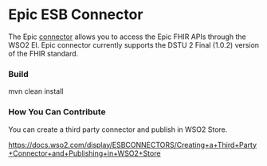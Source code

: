 # Epic ESB Connector

The Epic [connector](https://docs.wso2.com/display/EI611/Working+with+Connectors) allows you to access the Epic FHIR APIs through the WSO2 EI. 
Epic connector currently supports the DSTU 2 Final (1.0.2) version of the FHIR standard.

### Build

mvn clean install

### How You Can Contribute

You can create a third party connector and publish in WSO2 Store.

https://docs.wso2.com/display/ESBCONNECTORS/Creating+a+Third+Party+Connector+and+Publishing+in+WSO2+Store